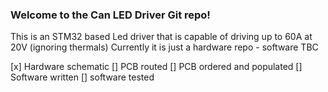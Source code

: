 ### Welcome to the Can LED Driver Git repo!

This is an STM32 based Led driver that is capable of driving up to 60A at 20V (ignoring thermals)
Currently it is just a hardware repo - software TBC


[x] Hardware schematic
[] PCB routed
[] PCB ordered and populated
[] Software written
[] software tested
